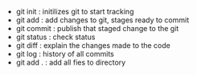 - git init : initilizes git to start tracking
- git add : add changes to git, stages ready to commit
- git commit : publish that staged change to the git
- git status : check status 
- git diff : explain the changes made to the code
- git log : history of all commits
- git add . : add all fies to directory